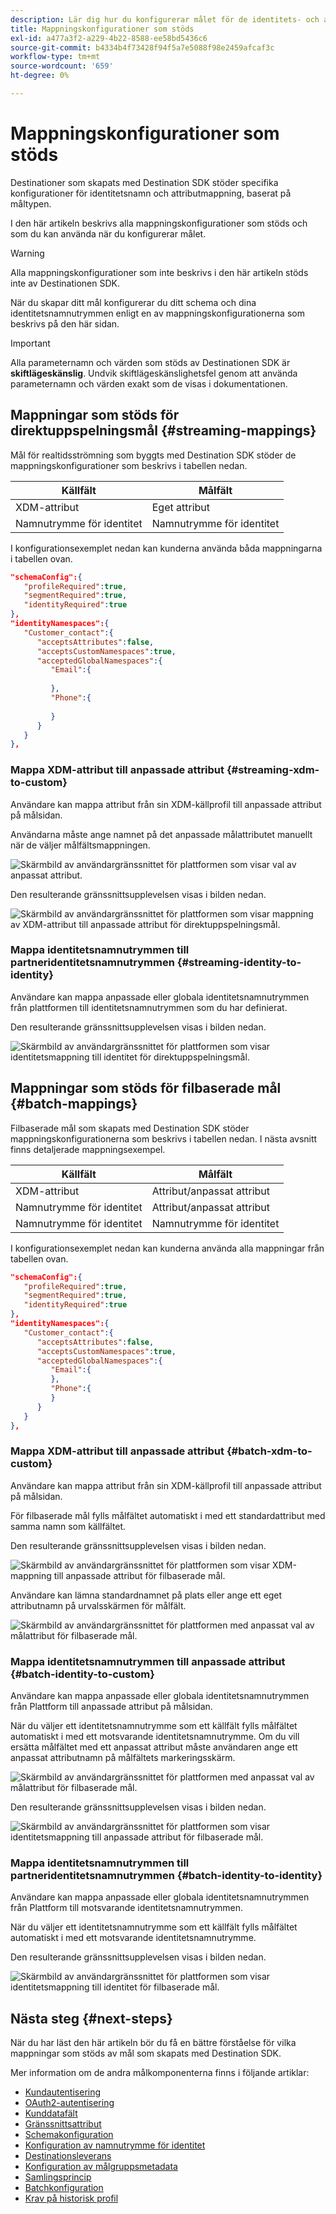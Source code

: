 ```yaml
---
description: Lär dig hur du konfigurerar målet för de identitets- och attributmappningskonfigurationer som stöds.
title: Mappningskonfigurationer som stöds
exl-id: a477a3f2-a229-4b22-8588-ee58bd5436c6
source-git-commit: b4334b4f73428f94f5a7e5088f98e2459afcaf3c
workflow-type: tm+mt
source-wordcount: '659'
ht-degree: 0%

---
```


# Mappningskonfigurationer som stöds

Destinationer som skapats med Destination SDK stöder specifika konfigurationer för identitetsnamn och attributmappning, baserat på måltypen.

I den här artikeln beskrivs alla mappningskonfigurationer som stöds och som du kan använda när du konfigurerar målet.

>[!WARNING]
>
>Alla mappningskonfigurationer som inte beskrivs i den här artikeln stöds inte av Destinationen SDK.

När du skapar ditt mål konfigurerar du ditt schema och dina identitetsnamnutrymmen enligt en av mappningskonfigurationerna som beskrivs på den här sidan.

>[!IMPORTANT]
>
>Alla parameternamn och värden som stöds av Destinationen SDK är **skiftlägeskänslig**. Undvik skiftlägeskänslighetsfel genom att använda parameternamn och värden exakt som de visas i dokumentationen.

## Mappningar som stöds för direktuppspelningsmål {#streaming-mappings}

Mål för realtidsströmning som byggts med Destination SDK stöder de mappningskonfigurationer som beskrivs i tabellen nedan.

| Källfält | Målfält |
| --- | --- |
| XDM-attribut | Eget attribut |
| Namnutrymme för identitet | Namnutrymme för identitet |

I konfigurationsexemplet nedan kan kunderna använda båda mappningarna i tabellen ovan.

```json
"schemaConfig":{
   "profileRequired":true,
   "segmentRequired":true,
   "identityRequired":true
},
"identityNamespaces":{
   "Customer_contact":{
      "acceptsAttributes":false,
      "acceptsCustomNamespaces":true,
      "acceptedGlobalNamespaces":{
         "Email":{
            
         },
         "Phone":{
            
         }
      }
   }
},
```

### Mappa XDM-attribut till anpassade attribut {#streaming-xdm-to-custom}

Användare kan mappa attribut från sin XDM-källprofil till anpassade attribut på målsidan.

Användarna måste ange namnet på det anpassade målattributet manuellt när de väljer målfältsmappningen.

![Skärmbild av användargränssnittet för plattformen som visar val av anpassat attribut.](../../assets/functionality/destination-configuration/mapping-streaming-select-custom-attribute.png)

Den resulterande gränssnittsupplevelsen visas i bilden nedan.

![Skärmbild av användargränssnittet för plattformen som visar mappning av XDM-attribut till anpassade attribut för direktuppspelningsmål.](../../assets/functionality/destination-configuration/mapping-streaming-xdm-custom.png)

### Mappa identitetsnamnutrymmen till partneridentitetsnamnutrymmen {#streaming-identity-to-identity}

Användare kan mappa anpassade eller globala identitetsnamnutrymmen från plattformen till identitetsnamnutrymmen som du har definierat.

Den resulterande gränssnittsupplevelsen visas i bilden nedan.

![Skärmbild av användargränssnittet för plattformen som visar identitetsmappning till identitet för direktuppspelningsmål.](../../assets/functionality/destination-configuration/mapping-streaming-identity-identity.png)

## Mappningar som stöds för filbaserade mål {#batch-mappings}

Filbaserade mål som skapats med Destination SDK stöder mappningskonfigurationerna som beskrivs i tabellen nedan. I nästa avsnitt finns detaljerade mappningsexempel.

| Källfält | Målfält |
| --- | --- |
| XDM-attribut | Attribut/anpassat attribut |
| Namnutrymme för identitet | Attribut/anpassat attribut |
| Namnutrymme för identitet | Namnutrymme för identitet |

I konfigurationsexemplet nedan kan kunderna använda alla mappningar från tabellen ovan.

```json
"schemaConfig":{
   "profileRequired":true,
   "segmentRequired":true,
   "identityRequired":true
},
"identityNamespaces":{
   "Customer_contact":{
      "acceptsAttributes":false,
      "acceptsCustomNamespaces":true,
      "acceptedGlobalNamespaces":{
         "Email":{
         },
         "Phone":{
         }
      }
   }
},
```

### Mappa XDM-attribut till anpassade attribut {#batch-xdm-to-custom}

Användare kan mappa attribut från sin XDM-källprofil till anpassade attribut på målsidan.

För filbaserade mål fylls målfältet automatiskt i med ett standardattribut med samma namn som källfältet.

Den resulterande gränssnittsupplevelsen visas i bilden nedan.

![Skärmbild av användargränssnittet för plattformen som visar XDM-mappning till anpassade attribut för filbaserade mål.](../../assets/functionality/destination-configuration/mapping-batch-xdm-custom.png)

Användare kan lämna standardnamnet på plats eller ange ett eget attributnamn på urvalsskärmen för målfält.

![Skärmbild av användargränssnittet för plattformen med anpassat val av målattribut för filbaserade mål.](../../assets/functionality/destination-configuration/mapping-batch-custom-attribute.png)

### Mappa identitetsnamnutrymmen till anpassade attribut {#batch-identity-to-custom}

Användare kan mappa anpassade eller globala identitetsnamnutrymmen från Plattform till anpassade attribut på målsidan.

När du väljer ett identitetsnamnutrymme som ett källfält fylls målfältet automatiskt i med ett motsvarande identitetsnamnutrymme. Om du vill ersätta målfältet med ett anpassat attribut måste användaren ange ett anpassat attributnamn på målfältets markeringsskärm.

![Skärmbild av användargränssnittet för plattformen med anpassat val av målattribut för filbaserade mål.](../../assets/functionality/destination-configuration/mapping-batch-custom-attribute.png)

Den resulterande gränssnittsupplevelsen visas i bilden nedan.

![Skärmbild av användargränssnittet för plattformen som visar identitetsmappning till anpassade attribut för filbaserade mål.](../../assets/functionality/destination-configuration/mapping-batch-identity-custom.png)

### Mappa identitetsnamnutrymmen till partneridentitetsnamnutrymmen {#batch-identity-to-identity}

Användare kan mappa anpassade eller globala identitetsnamnutrymmen från Plattform till motsvarande identitetsnamnutrymmen.

När du väljer ett identitetsnamnutrymme som ett källfält fylls målfältet automatiskt i med ett motsvarande identitetsnamnutrymme.

Den resulterande gränssnittsupplevelsen visas i bilden nedan.

![Skärmbild av användargränssnittet för plattformen som visar identitetsmappning till identitet för filbaserade mål.](../../assets/functionality/destination-configuration/mapping-batch-identity-identity.png)


## Nästa steg {#next-steps}

När du har läst den här artikeln bör du få en bättre förståelse för vilka mappningar som stöds av mål som skapats med Destination SDK.

Mer information om de andra målkomponenterna finns i följande artiklar:

* [Kundautentisering](customer-authentication.md)
* [OAuth2-autentisering](oauth2-authentication.md)
* [Kunddatafält](customer-data-fields.md)
* [Gränssnittsattribut](ui-attributes.md)
* [Schemakonfiguration](schema-configuration.md)
* [Konfiguration av namnutrymme för identitet](identity-namespace-configuration.md)
* [Destinationsleverans](destination-delivery.md)
* [Konfiguration av målgruppsmetadata](audience-metadata-configuration.md)
* [Samlingsprincip](aggregation-policy.md)
* [Batchkonfiguration](batch-configuration.md)
* [Krav på historisk profil](historical-profile-qualifications.md)
